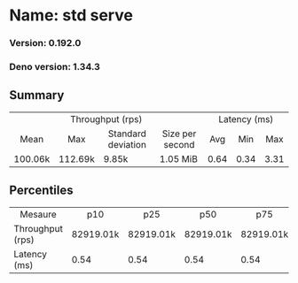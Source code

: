 # Name: std serve 
  
  ### Version: 0.192.0
  ### Deno version: 1.34.3

## Summary
<table>
<tr>
    <td align="center" colspan="4">Throughput (rps)</td>
    <td align="center" colspan="3">Latency (ms)</td>
</tr>
<tr>
    <td align="center">Mean</td>
    <td align="center">Max</td>
    <td align="center">Standard deviation</td>
    <td align="center">Size per second</td>
    <td align="center">Avg</td>
    <td align="center">Min</td>
    <td align="center">Max</td>
</tr>
<tr>
    <td>100.06k</td>
    <td>112.69k</td>
    <td>9.85k</td>
    <td>1.05 MiB</td>
    <td>0.64</td>
    <td>0.34</td>
    <td>3.31</td>
</tr>
</table>

## Percentiles

<table>
<tr>
  <td align="center">Mesaure</td>
  <td align="center">p10</td>
  <td align="center">p25</td>
  <td align="center">p50</td>
  <td align="center">p75</td>
  <td align="center">p90</td>
  <td align="center">p95</td>
  <td align="center">p99</td>
</tr>
<tr>
  <td>Throughput (rps)</td>
  <td>82919.01k</td>
  <td>82919.01k</td>
  <td>82919.01k</td>
  <td>82919.01k</td>
  <td>111346.47k</td>
  <td>111786.29k</td>
  <td>112687.90k</td>
</tr>
<tr>
  <td>Latency (ms)</td>
  <td>0.54</td>
  <td>0.54</td>
  <td>0.54</td>
  <td>0.54</td>
  <td>0.75</td>
  <td>0.85</td>
  <td>1.50</td>
</tr>
</table>
